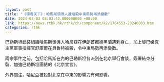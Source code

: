 ```yaml
---
layout: post
title: "《環看天下》：哈馬斯領導人遭暗殺中東局勢再添變數"
date: 2024-08-03 08:03:43.000000000 +08:00
link: https://news.rthk.hk/rthk/ch/component/k2/1764553-20240803.htm
categories: rthk
---
```


巴勒斯坦武裝組織哈馬斯領導人哈尼亞在伊朗首都德黑蘭遇刺身亡，加上黎巴嫩真主黨軍事指揮官舒庫爾在貝魯特被殺，令中東局勢再添變數。

兩宗事件之前，包括哈馬斯在內的巴勒斯坦各派別在北京舉行會談，簽署結束分裂、加強巴勒斯坦團結的《北京宣言》。

外界關注，哈尼亞被殺對北京在中東的影響力有何影響。
